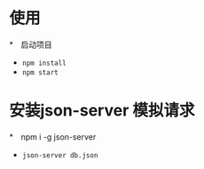 # 使用

*　启动项目
*  `npm install`
*  `npm start`

# 安装json-server 模拟请求
*　npm i -g json-server 
*  `json-server db.json`
